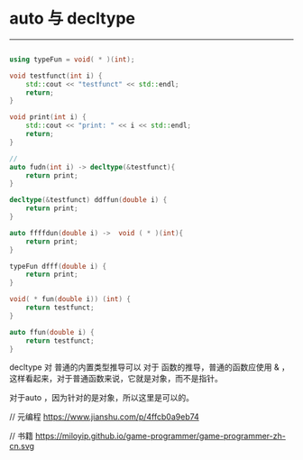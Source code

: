 # auto 与 decltype
---
```C++

using typeFun = void( * )(int);

void testfunct(int i) {
	std::cout << "testfunct" << std::endl;
	return;
}

void print(int i) {
	std::cout << "print: " << i << std::endl;
	return;
}

//
auto fudn(int i) -> decltype(&testfunct){
	return print;
}

decltype(&testfunct) ddffun(double i) {
	return print;
}

auto ffffdun(double i) ->  void ( * )(int){
	return print;
}

typeFun dfff(double i) {
	return print;
}

void( * fun(double i)) (int) {
	return testfunct;
}

auto ffun(double i) {
	return testfunct;
}


```

decltype 对 普通的内置类型推导可以
对于 函数的推导，普通的函数应使用 & ，这样看起来，对于普通函数来说，它就是对象，而不是指针。

对于auto ，因为针对的是对象，所以这里是可以的。

// 元编程
https://www.jianshu.com/p/4ffcb0a9eb74

// 书籍
https://miloyip.github.io/game-programmer/game-programmer-zh-cn.svg
